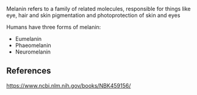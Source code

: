 
Melanin refers to a family of related molecules, responsible for things like eye, hair and skin pigmentation and photoprotection of skin and eyes

Humans have three forms of melanin:
 - Eumelanin
 - Phaeomelanin
 - Neuromelanin

## References

https://www.ncbi.nlm.nih.gov/books/NBK459156/